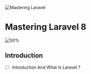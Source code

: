 ![Mastering Laravel](https://elzero.org/laravek-8.png)

# Mastering Laravel 8

![50%](https://progress-bar.dev/0/?title=Completed)

## Introduction

- [ ] Introduction And What Is Laravel ?
